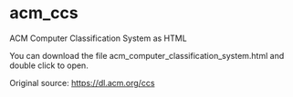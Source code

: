 # acm_ccs
ACM Computer Classification System as HTML

You can download the file acm_computer_classification_system.html and double click to open.

Original source: https://dl.acm.org/ccs
